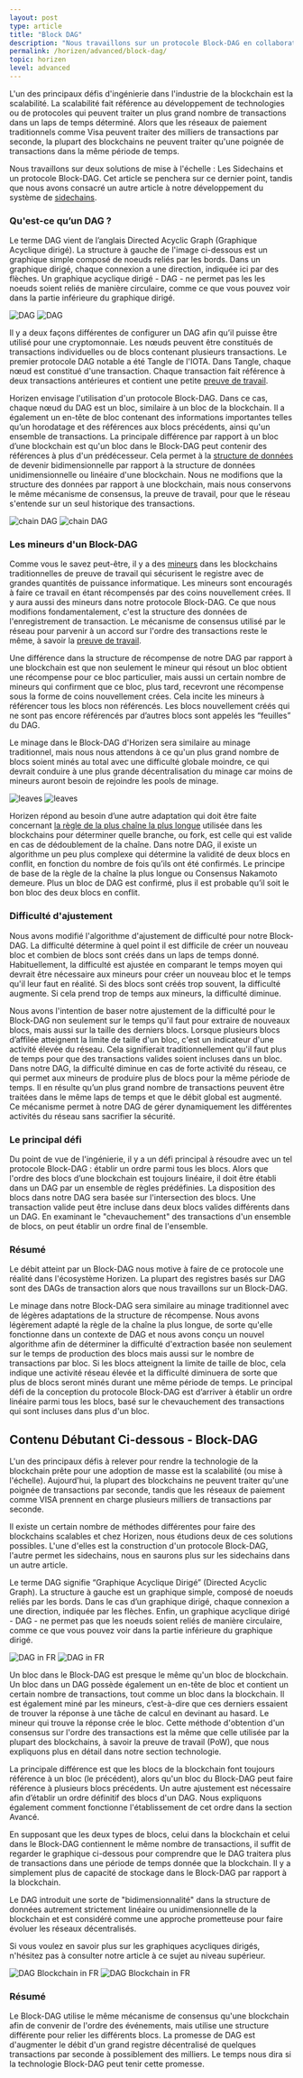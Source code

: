 ```yaml
---
layout: post
type: article
title: "Block DAG"
description: "Nous travaillons sur un protocole Block-DAG en collaboration avec IOHK. Nous expliquons ce qu'est un DAG et pourquoi il est intéressant."
permalink: /horizen/advanced/block-dag/
topic: horizen
level: advanced
---
```


L'un des principaux défis d'ingénierie dans l'industrie de la blockchain est la scalabilité. La scalabilité fait référence au développement de technologies ou de protocoles qui peuvent traiter un plus grand nombre de transactions dans un laps de temps déterminé. Alors que les réseaux de paiement traditionnels comme Visa peuvent traiter des milliers de transactions par seconde, la plupart des blockchains ne peuvent traiter qu'une poignée de transactions dans la même période de temps.

Nous travaillons sur deux solutions de mise à l'échelle : Les Sidechains et un protocole Block-DAG. Cet article se penchera sur ce dernier point, tandis que nous avons consacré un autre article à notre développement du système de [sidechains](https://academy.horizen.io/fr/horizen/advanced/sidechains/).

### Qu'est-ce qu’un DAG ?

Le terme DAG vient de l’anglais Directed Acyclic Graph (Graphique Acyclique dirigé). La structure à gauche de l'image ci-dessous est un graphique simple composé de noeuds reliés par les bords. Dans un graphique dirigé, chaque connexion a une direction, indiquée ici par des flèches. Un graphique acyclique dirigé - DAG - ne permet pas les les noeuds soient reliés de manière circulaire, comme ce que vous pouvez voir dans la partie inférieure du graphique dirigé.

![DAG](/assets/post_files/horizen/advanced/block-dag/FR_dag_D.jpg)
![DAG](/assets/post_files/horizen/advanced/block-dag/FR_dag_M.jpg)

Il y a deux façons différentes de configurer un DAG afin qu’il puisse être utilisé pour une cryptomonnaie. Les nœuds peuvent être constitués de transactions individuelles ou de blocs contenant plusieurs transactions. Le premier protocole DAG notable a été Tangle de l'IOTA. Dans Tangle, chaque nœud est constitué d'une transaction. Chaque transaction fait référence à deux transactions antérieures et contient une petite [preuve de travail](https://academy.horizen.io/fr/technology/advanced/consensus-mechanisms/).

Horizen envisage l'utilisation d'un protocole Block-DAG. Dans ce cas, chaque nœud du DAG est un bloc, similaire à un bloc de la blockchain. Il a également un en-tête de bloc contenant des informations importantes telles qu’un horodatage et des références aux blocs précédents, ainsi qu'un ensemble de transactions. La principale différence par rapport à un bloc d’une blockchain est qu'un bloc dans le Block-DAG peut contenir des références à plus d'un prédécesseur. Cela permet à la [structure de données](https://academy.horizen.io/fr/technology/advanced/the-elements-of-a-blockchain/) de devenir bidimensionnelle par rapport à la structure de données unidimensionnelle ou linéaire d'une blockchain. Nous ne modifions que la structure des données par rapport à une blockchain, mais nous conservons le même mécanisme de consensus, la preuve de travail, pour que le réseau s'entende sur un seul historique des transactions.

![chain DAG](/assets/post_files/horizen/advanced/block-dag/chain_dag_D.jpg)
![chain DAG](/assets/post_files/horizen/advanced/block-dag/chain_dag_M.jpg)

### Les mineurs d'un Block-DAG

Comme vous le savez peut-être, il y a des [mineurs](https://academy.horizen.io/fr/technology/advanced/mining/) dans les blockchains traditionnelles de preuve de travail qui sécurisent le registre avec de grandes quantités de puissance informatique. Les mineurs sont encouragés à faire ce travail en étant récompensés par des coins nouvellement crées. Il y aura aussi des mineurs dans notre protocole Block-DAG. Ce que nous modifions fondamentalement, c'est la structure des données de l'enregistrement de transaction. Le mécanisme de consensus utilisé par le réseau pour parvenir à un accord sur l'ordre des transactions reste le même, à savoir la [preuve de travail](https://academy.horizen.io/fr/technology/advanced/consensus-mechanisms/).

Une différence dans la structure de récompense de notre DAG par rapport à une blockchain est que non seulement le mineur qui résout un bloc obtient une récompense pour ce bloc particulier, mais aussi un certain nombre de mineurs qui confirment que ce bloc, plus tard, recevront une récompense sous la forme de coins nouvellement crées. Cela incite les mineurs à référencer tous les blocs non référencés. Les blocs nouvellement créés qui ne sont pas encore référencés par d’autres blocs sont appelés les “feuilles” du DAG.

Le minage dans le Block-DAG d'Horizen sera similaire au minage traditionnel, mais nous nous attendons à ce qu'un plus grand nombre de blocs soient minés au total avec une difficulté globale moindre, ce qui devrait conduire à une plus grande décentralisation du minage car moins de mineurs auront besoin de rejoindre les pools de minage.

![leaves](/assets/post_files/horizen/advanced/block-dag/FR_leaves_D.jpg)
![leaves](/assets/post_files/horizen/advanced/block-dag/FR_leaves_M.jpg)

Horizen répond au besoin d’une autre adaptation qui doit être faite concernant [la règle de la plus chaîne la plus longue](https://academy.horizen.io/fr/technology/advanced/consensus-mechanisms/) utilisée dans les blockchains pour déterminer quelle branche, ou fork, est celle qui est valide en cas de dédoublement de la chaîne. Dans notre DAG, il existe un algorithme un peu plus complexe qui détermine la validité de deux blocs en conflit, en fonction du nombre de fois qu’ils ont été confirmés. Le principe de base de la règle de la chaîne la plus longue ou Consensus Nakamoto demeure. Plus un bloc de DAG est confirmé, plus il est probable qu’il soit le bon bloc des deux blocs en conflit.

### Difficulté d'ajustement

Nous avons modifié l'algorithme d'ajustement de difficulté pour notre Block-DAG. La difficulté détermine à quel point il est difficile de créer un nouveau bloc et combien de blocs sont créés dans un laps de temps donné. Habituellement, la difficulté est ajustée en comparant le temps moyen qui devrait être nécessaire aux mineurs pour créer un nouveau bloc et le temps qu'il leur faut en réalité. Si des blocs sont créés trop souvent, la difficulté augmente. Si cela prend trop de temps aux mineurs, la difficulté diminue.

Nous avons l'intention de baser notre ajustement de la difficulté pour le Block-DAG non seulement sur le temps qu'il faut pour extraire de nouveaux blocs, mais aussi sur la taille des derniers blocs. Lorsque plusieurs blocs d’affilée atteignent la limite de taille d'un bloc, c'est un indicateur d'une activité élevée du réseau. Cela signifierait traditionnellement qu'il faut plus de temps pour que des transactions valides soient incluses dans un bloc. Dans notre DAG, la difficulté diminue en cas de forte activité du réseau, ce qui permet aux mineurs de produire plus de blocs pour la même période de temps. Il en résulte qu’un plus grand nombre de transactions peuvent être traitées dans le même laps de temps et que le débit global est augmenté. Ce mécanisme permet à notre DAG de gérer dynamiquement les différentes activités du réseau sans sacrifier la sécurité.

### Le principal défi

Du point de vue de l'ingénierie, il y a un défi principal à résoudre avec un tel protocole Block-DAG : établir un ordre parmi tous les blocs. Alors que l'ordre des blocs d’une blockchain est toujours linéaire, il doit être établi dans un DAG par un ensemble de règles prédéfinies. La disposition des blocs dans notre DAG sera basée sur l'intersection des blocs. Une transaction valide peut être incluse dans deux blocs valides différents dans un DAG. En examinant le "chevauchement" des transactions d'un ensemble de blocs, on peut établir un ordre final de l'ensemble.

### Résumé

Le débit atteint par un Block-DAG nous motive à faire de ce protocole une réalité dans l'écosystème Horizen. La plupart des registres basés sur DAG sont des DAGs de transaction alors que nous travaillons sur un Block-DAG.

Le minage dans notre Block-DAG sera similaire au minage traditionnel avec de légères adaptations de la structure de récompense. Nous avons légèrement adapté la règle de la chaîne la plus longue, de sorte qu'elle fonctionne dans un contexte de DAG et nous avons conçu un nouvel algorithme afin de déterminer la difficulté d'extraction basée non seulement sur le temps de production des blocs mais aussi sur le nombre de transactions par bloc. Si les blocs atteignent la limite de taille de bloc, cela indique une activité réseau élevée et la difficulté diminuera de sorte que plus de blocs seront minés durant une même période de temps. Le principal défi de la conception du protocole Block-DAG est d’arriver à établir un ordre linéaire parmi tous les blocs, basé sur le chevauchement des transactions qui sont incluses dans plus d'un bloc.

## Contenu Débutant Ci-dessous - Block-DAG

L'un des principaux défis à relever pour rendre la technologie de la blockchain prête pour une adoption de masse est la scalabilité (ou mise à l'échelle). Aujourd'hui, la plupart des blockchains ne peuvent traiter qu'une poignée de transactions par seconde, tandis que les réseaux de paiement comme VISA prennent en charge plusieurs milliers de transactions par seconde.

Il existe un certain nombre de méthodes différentes pour faire des blockchains scalables et chez Horizen, nous étudions deux de ces solutions possibles. L'une d'elles est la construction d'un protocole Block-DAG, l'autre permet les sidechains, nous en saurons plus sur les sidechains dans un autre article.

Le terme DAG signifie “Graphique Acyclique Dirigé” (Directed Acyclic Graph). La structure à gauche est un graphique simple, composé de noeuds reliés par les bords. Dans le cas d’un graphique dirigé, chaque connexion a une direction, indiquée par les flèches. Enfin, un graphique acyclique dirigé - DAG - ne permet pas que les noeuds soient reliés de manière circulaire, comme ce que vous pouvez voir dans la partie inférieure du graphique dirigé.

![DAG in FR](/assets/post_files/horizen/beginner/block-dag/FR_dag_D.jpg)
![DAG in FR](/assets/post_files/horizen/beginner/block-dag/FR_dag_M.jpg)

Un bloc dans le Block-DAG est presque le même qu'un bloc de blockchain. Un bloc dans un DAG possède également un en-tête de bloc et contient un certain nombre de transactions, tout comme un bloc dans la blockchain. Il est également miné par les mineurs, c’est-à-dire que ces derniers essaient de trouver la réponse à une tâche de calcul en devinant au hasard. Le mineur qui trouve la réponse crée le bloc. Cette méthode d'obtention d'un consensus sur l'ordre des transactions est la même que celle utilisée par la plupart des blockchains, à savoir la preuve de travail (PoW), que nous expliquons plus en détail dans notre section technologie.

La principale différence est que les blocs de la blockchain font toujours référence à un bloc (le précédent), alors qu'un bloc du Block-DAG peut faire référence à plusieurs blocs précédents. Un autre ajustement est nécessaire afin d’établir un ordre définitif des blocs d'un DAG. Nous expliquons également comment fonctionne l'établissement de cet ordre dans la section Avancé.

En supposant que les deux types de blocs, celui dans la blockchain et celui dans le Block-DAG contiennent le même nombre de transactions, il suffit de regarder le graphique ci-dessous pour comprendre que le DAG traitera plus de transactions dans une période de temps donnée que la blockchain. Il y a simplement plus de capacité de stockage dans le Block-DAG par rapport à la blockchain.

Le DAG introduit une sorte de "bidimensionnalité" dans la structure de données autrement strictement linéaire ou unidimensionnelle de la blockchain et est considéré comme une approche prometteuse pour faire évoluer les réseaux décentralisés.

Si vous voulez en savoir plus sur les graphiques acycliques dirigés, n'hésitez pas à consulter notre article à ce sujet au niveau supérieur.

![DAG Blockchain in FR](/assets/post_files/horizen/beginner/block-dag/chain_dag_D.jpg)
![DAG Blockchain in FR](/assets/post_files/horizen/beginner/block-dag/chain_dag_M.jpg)

### Résumé

Le Block-DAG utilise le même mécanisme de consensus qu'une blockchain afin de convenir de l'ordre des événements, mais utilise une structure différente pour relier les différents blocs. La promesse de DAG est d'augmenter le débit d'un grand registre décentralisé de quelques transactions par seconde à possiblement des milliers. Le temps nous dira si la technologie Block-DAG peut tenir cette promesse.
